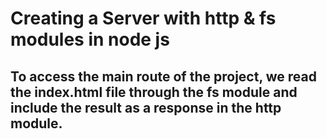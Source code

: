 # Creating a Server with http & fs modules in node js
## To access the main route of the project, we read the index.html file through the fs module and include the result as a response in the http module.
